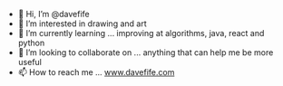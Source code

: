 - 👋 Hi, I’m @davefife
- 👀 I’m interested in drawing and art
- 🌱 I’m currently learning ... improving at algorithms, java, react and python
- 💞️ I’m looking to collaborate on ... anything that can help me be more useful
- 📫 How to reach me ... www.davefife.com

<!---
davefife/davefife is a ✨ special ✨ repository because its `README.md` (this file) appears on your GitHub profile.
You can click the Preview link to take a look at your changes.
--->
